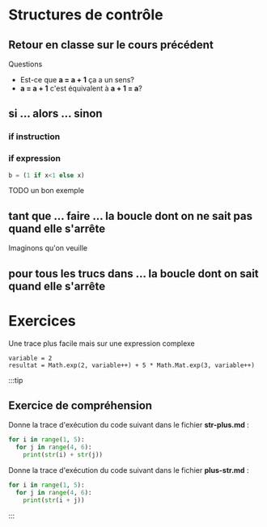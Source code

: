# Structures de contrôle

## Retour en classe sur le cours précédent

Questions 
- Est-ce que **a = a + 1** ça a un sens?
- **a = a + 1** c'est équivalent à **a + 1 = a**?

## si ... alors ... sinon

### if instruction

### if expression

```python
b = (1 if x<1 else x)
```

TODO un bon exemple


## tant que ... faire ... la boucle dont on ne sait pas quand elle s'arrête

Imaginons qu'on veuille


## pour tous les trucs dans ... la boucle dont on sait quand elle s'arrête


# Exercices

Une trace plus facile mais sur une expression complexe

```pyhton
variable = 2
resultat = Math.exp(2, variable++) + 5 * Math.Mat.exp(3, variable++)
```



:::tip

## Exercice de compréhension

Donne la trace d'exécution du code suivant dans le fichier **str-plus.md** :
```python
for i in range(1, 5):
  for j in range(4, 6):
    print(str(i) + str(j))
```

Donne la trace d'exécution du code suivant dans le fichier **plus-str.md** :
```python
for i in range(1, 5):
  for j in range(4, 6):
    print(str(i + j))
```

:::



